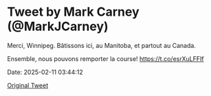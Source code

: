 # Tweet by Mark Carney (@MarkJCarney)

Merci, Winnipeg. Bâtissons ici, au Manitoba, et partout au Canada. 

Ensemble, nous pouvons remporter la course! https://t.co/esrXuLFFIf

Date: 2025-02-11 03:44:12

[Original Tweet](https://x.com/MarkJCarney/status/1889158468528935222)
